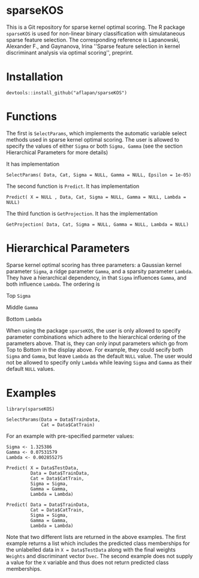 # sparseKOS
This is a Git repository for sparse kernel optimal scoring. The R package `sparseKOS` is used for non-linear binary classification with simulataneous sparse feature selection. The corresponding reference is Lapanowski, Alexander F., and Gaynanova, Irina ''Sparse feature selection in kernel discriminant analysis via optimal scoring'', preprint.

# Installation 
```
devtools::install_github("aflapan/sparseKOS")
```
# Functions

The first is `SelectParams`, which implements the automatic variable select methods used in sparse kernel optimal scoring. The user is allowed to specify the values of either `Sigma` or both `Sigma, Gamma` (see the section Hierarchical Parameters for more details)

 It has implementation
```
SelectParams( Data, Cat, Sigma = NULL, Gamma = NULL, Epsilon = 1e-05)
```

The second function is `Predict`. It has implementation 
```
Predict( X = NULL , Data, Cat, Sigma = NULL, Gamma = NULL, Lambda = NULL)
```

The third function is ``GetProjection``. It has the implementation
```
GetProjection( Data, Cat, Sigma = NULL, Gamma = NULL, Lambda = NULL)
```

# Hierarchical Parameters
Sparse kernel optimal scoring has three parameters: a Gaussian kernel parameter `Sigma`, a ridge parameter `Gamma`, and a sparsity parameter `Lambda`. They have a hierarchical dependency, in that `Sigma` influences `Gamma`, and both influence `Lambda`. The ordering is 

Top     `Sigma`

Middle  `Gamma`

Bottom  `Lambda`

When using the package `sparseKOS`, the user is only allowed to specify parameter combinations which adhere to the hierarchical ordering of the parameters above. That is, they can only input parameters which go from Top to Bottom in the display above. For example, they could secify both `Sigma` and `Gamma`, but leave `Lambda` as the default `NULL` value. The user would not be allowed to specify only `Lambda` while leaving `Sigma` and `Gamma` as their default `NULL` values.


# Examples

```
library(sparseKOS)

SelectParams(Data = Data$TrainData,
             Cat = Data$CatTrain)
```
For an example with pre-specified parmeter values:
```
Sigma <- 1.325386
Gamma <- 0.07531579
Lambda <- 0.002855275

Predict( X = Data$TestData,
         Data = Data$TrainData,
         Cat = Data$CatTrain, 
         Sigma = Sigma,
         Gamma = Gamma, 
         Lambda = Lambda)
         
Predict( Data = Data$TrainData,
         Cat = Data$CatTrain, 
         Sigma = Sigma,
         Gamma = Gamma, 
         Lambda = Lambda)
```
Note that two different lists are returned in the above examples. The first example returns a list which includes the predicted class memberships for the unlabelled data in `X = Data$TestData` along with the final weights `Weights` and discriminant vector `Dvec`. The second example does not supply a value for the `X` variable and thus does not return predicted class memberships. 
